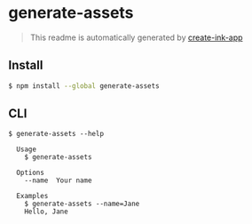 # generate-assets

> This readme is automatically generated by [create-ink-app](https://github.com/vadimdemedes/create-ink-app)


## Install

```bash
$ npm install --global generate-assets
```


## CLI

```
$ generate-assets --help

  Usage
    $ generate-assets

  Options
    --name  Your name

  Examples
    $ generate-assets --name=Jane
    Hello, Jane
```
